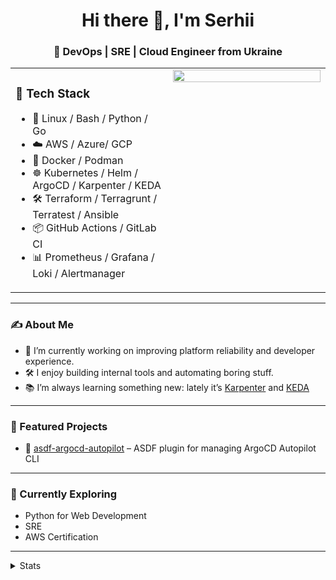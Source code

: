<h1 align="center">Hi there 👋, I'm Serhii</h1>
<h3 align="center">🚀 DevOps | SRE | Cloud Engineer from Ukraine</h3>

<table>
  <tr>
  <td width="50%" valign="top">
    
  ### 🧰 Tech Stack
    
 - 🐧 Linux / Bash / Python / Go
 - ☁️ AWS / Azure/ GCP
 - 🐳 Docker / Podman
 - ☸️ Kubernetes / Helm / ArgoCD / Karpenter / KEDA
 - 🛠️ Terraform / Terragrunt / Terratest / Ansible
 - 📦 GitHub Actions / GitLab CI
 - 📊 Prometheus / Grafana / Loki / Alertmanager
  </td>
  <td width="50%" valign="top" align="center">
  <img src="https://github-readme-stats.vercel.app/api?username=SerhiiK&show_icons=true&theme=dark" width="100%"/>
  </td>
  </tr>
</table>

---

### ✍️ About Me

- 🔭 I’m currently working on improving platform reliability and developer experience.
- 🛠 I enjoy building internal tools and automating boring stuff.
- 📚 I’m always learning something new: lately it’s [Karpenter](https://karpenter.sh) and [KEDA](https://keda.sh/)

---

### 📎 Featured Projects

- 🧩 [asdf-argocd-autopilot](https://github.com/SerhiiK/asdf-argocd-autopilot) – ASDF plugin for managing ArgoCD Autopilot CLI
<!--
- 🔧 [StalePVC Cleaner](https://github.com/SerhiiK/stalepvc-cleaner) – Kubernetes operator for automatic PVC cleanup
- 🛒 [s3ls](https://github.com/SerhiiK/s3ls) – s3 buckets explorer
-->
---

### 🧭 Currently Exploring

- Python for Web Development
- SRE 
- AWS Certification

---

<details>
<summary>Stats</summary>
<a href="https://u8views.com/github/SerhiiK"><img src="https://u8views.com/api/v1/github/profiles/6170876/views/day-week-month-total-count.svg"></a>
</details>
